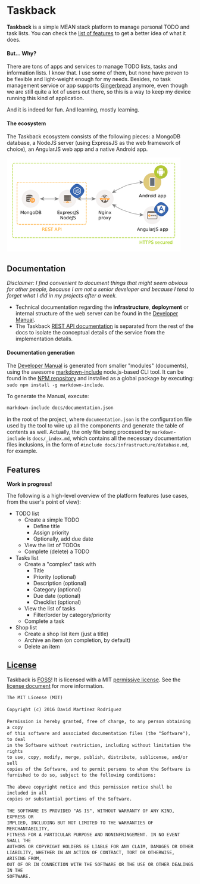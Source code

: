 # Taskback

**Taskback** is a simple MEAN stack platform to manage personal TODO and task lists. You can check the [list of features](#features) to get a better idea of what it does.

#### But... Why?

There are tons of apps and services to manage TODO lists, tasks and information lists. I know that. I use some of them, but none have proven to be flexible and light-weight enough for my needs. Besides, no task management service or app supports [Gingerbread](http://developer.android.com/about/dashboards/index.html#Platform) anymore, even though we are still quite a lot of users out there, so this is a way to keep my device running this kind of application.

And it is indeed for fun. And learning, mostly learning.

#### The ecosystem

The Taskback ecosystem consists of the following pieces: a MongoDB database, a NodeJS server (using ExpressJS as the web framework of choice), an AngularJS web app and a native Android app.

![Taskback Ecosystem](docs/img/taskback-ecosystem.png)

## Documentation

*Disclaimer: I find convenient to document things that might seem obvious for other people, because I am not a senior developer and because I tend to forget what I did in my projects after a week.*

* Technical documentation regarding the **infrastructure**, **deployment** or internal structure of the web server can be found in the [Developer Manual](docs/dev-manual.md).
* The Taskback [REST API documentation](docs/api/api.md) is separated from the rest of the docs to isolate the conceptual details of the service from the implementation details.

#### Documentation generation

The [Developer Manual](docs/dev-manual.md) is generated from smaller "modules" (documents), using the awesome [markdown-include](https://github.com/sethen/markdown-include) node.js-based CLI tool. It can be found in the [NPM repository](https://www.npmjs.com/package/markdown-include) and installed as a global package by executing: `sudo npm install -g markdown-include`.

To generate the Manual, execute:

```bash
markdown-include docs/documentation.json
```

in the root of the project, where `documentation.json` is the configuration file used by the tool to wire up all the components and generate the table of contents as well. Actually, the only file being processed by `markdown-include` is `docs/_index.md`, which contains all the necessary documentation files inclusions, in the form of `#include docs/infrastructure/database.md`, for example.

## Features

**Work in progress!**

The following is a high-level overview of the platform features (use cases, from the user's point of view):

* TODO list
  * Create a simple TODO
    * Define title
    * Assign priority
    * Optionally, add due date
  * View the list of TODOs
  * Complete (delete) a TODO
* Tasks list
  * Create a "complex" task with
    * Title
    * Priority (optional)
    * Description (optional)
    * Category (optional)
    * Due date (optional)
    * Checklist (optional)
  * View the list of tasks
    * Filter/order by category/priority
  * Complete a task
* Shop list
  * Create a shop list item (just a title)
  * Archive an item (on completion, by default)
  * Delete an item

## [License](LICENSE)

Taskback is [FOSS](https://en.wikipedia.org/wiki/Free_and_open-source_software)! It is licensed with a MIT [permissive license](https://en.wikipedia.org/wiki/Permissive_free_software_licence). See the [license document](LICENSE) for more information.

```
The MIT License (MIT)

Copyright (c) 2016 David Martínez Rodríguez

Permission is hereby granted, free of charge, to any person obtaining a copy
of this software and associated documentation files (the "Software"), to deal
in the Software without restriction, including without limitation the rights
to use, copy, modify, merge, publish, distribute, sublicense, and/or sell
copies of the Software, and to permit persons to whom the Software is
furnished to do so, subject to the following conditions:

The above copyright notice and this permission notice shall be included in all
copies or substantial portions of the Software.

THE SOFTWARE IS PROVIDED "AS IS", WITHOUT WARRANTY OF ANY KIND, EXPRESS OR
IMPLIED, INCLUDING BUT NOT LIMITED TO THE WARRANTIES OF MERCHANTABILITY,
FITNESS FOR A PARTICULAR PURPOSE AND NONINFRINGEMENT. IN NO EVENT SHALL THE
AUTHORS OR COPYRIGHT HOLDERS BE LIABLE FOR ANY CLAIM, DAMAGES OR OTHER
LIABILITY, WHETHER IN AN ACTION OF CONTRACT, TORT OR OTHERWISE, ARISING FROM,
OUT OF OR IN CONNECTION WITH THE SOFTWARE OR THE USE OR OTHER DEALINGS IN THE
SOFTWARE.
```
